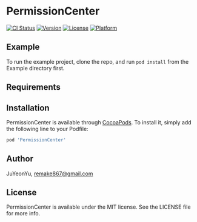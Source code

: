 # PermissionCenter

[![CI Status](https://img.shields.io/travis/JuYeonYu/PermissionCenter.svg?style=flat)](https://travis-ci.org/JuYeonYu/PermissionCenter)
[![Version](https://img.shields.io/cocoapods/v/PermissionCenter.svg?style=flat)](https://cocoapods.org/pods/PermissionCenter)
[![License](https://img.shields.io/cocoapods/l/PermissionCenter.svg?style=flat)](https://cocoapods.org/pods/PermissionCenter)
[![Platform](https://img.shields.io/cocoapods/p/PermissionCenter.svg?style=flat)](https://cocoapods.org/pods/PermissionCenter)

## Example

To run the example project, clone the repo, and run `pod install` from the Example directory first.

## Requirements

## Installation

PermissionCenter is available through [CocoaPods](https://cocoapods.org). To install
it, simply add the following line to your Podfile:

```ruby
pod 'PermissionCenter'
```

## Author

JuYeonYu, remake867@gmail.com

## License

PermissionCenter is available under the MIT license. See the LICENSE file for more info.
